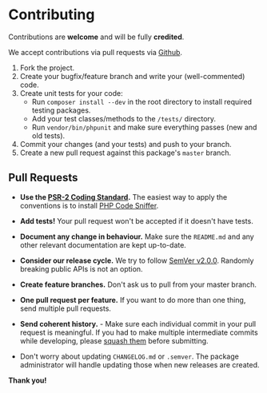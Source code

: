 # Contributing

Contributions are **welcome** and will be fully **credited**.

We accept contributions via pull requests via
[Github](https://github.com/dimimo/eloquent-sluggable).

1. Fork the project.
2. Create your bugfix/feature branch and write your (well-commented) code.
3. Create unit tests for your code:
	- Run `composer install --dev` in the root directory to install required testing packages.
	- Add your test classes/methods to the `/tests/` directory.
	- Run `vendor/bin/phpunit` and make sure everything passes (new and old tests).
3. Commit your changes (and your tests) and push to your branch.
4. Create a new pull request against this package's `master` branch.


## Pull Requests

- **Use the [PSR-2 Coding Standard](https://github.com/php-fig/fig-standards/blob/master/accepted/PSR-2-coding-style-guide.md).**
  The easiest way to apply the conventions is to install [PHP Code Sniffer](http://pear.php.net/package/PHP_CodeSniffer).

- **Add tests!**  Your pull request won't be accepted if it doesn't have tests.

- **Document any change in behaviour.**  Make sure the `README.md` and any other relevant 
  documentation are kept up-to-date.

- **Consider our release cycle.**  We try to follow [SemVer v2.0.0](http://semver.org/). 
  Randomly breaking public APIs is not an option.

- **Create feature branches.**  Don't ask us to pull from your master branch.

- **One pull request per feature.**  If you want to do more than one thing, send multiple pull requests.

- **Send coherent history.** - Make sure each individual commit in your pull request is meaningful. 
  If you had to make multiple intermediate commits while developing, please 
  [squash them](http://www.git-scm.com/book/en/v2/Git-Tools-Rewriting-History#Changing-Multiple-Commit-Messages)
  before submitting.

- Don't worry about updating `CHANGELOG.md` or `.semver`.  The package administrator
  will handle updating those when new releases are created.
  

**Thank you!**
